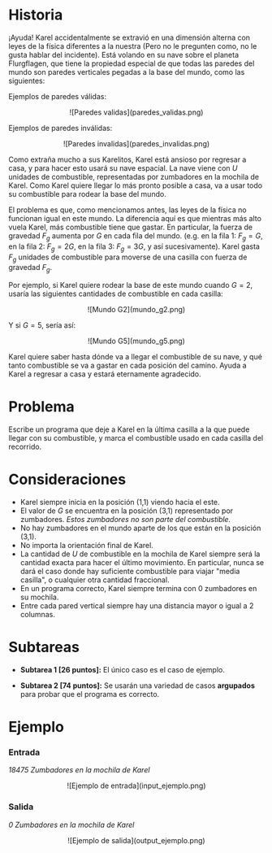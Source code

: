 # Historia

¡Ayuda! Karel accidentalmente se extravió en una dimensión alterna con leyes de la física diferentes a la nuestra (Pero no le pregunten como, no le gusta hablar del incidente). Está volando en su nave sobre el planeta Flurgflagen, que tiene la propiedad especial de que todas las paredes del mundo son paredes verticales pegadas a la base del mundo, como las siguientes:

Ejemplos de paredes válidas:
<center>![Paredes validas](paredes_validas.png)</center>

Ejemplos de paredes inválidas:
<center>![Paredes invalidas](paredes_invalidas.png)</center>

Como extraña mucho a sus Karelitos, Karel está ansioso por regresar a casa, y para hacer esto usará su nave espacial. La nave viene con $U$ unidades de combustible, representadas por zumbadores en la mochila de Karel. Como Karel quiere llegar lo más pronto posible a casa, va a usar todo su combustible para rodear la base del mundo. 

El problema es que, como mencionamos antes, las leyes de la física no funcionan igual en este mundo. La diferencia aquí es que mientras más alto vuela Karel, más combustible tiene que gastar. En particular, la fuerza de gravedad $F_g$ aumenta por $G$ en cada fila del mundo. (e.g. en la fila 1:  $F_g=G$, en la fila 2: $F_g=2G$, en la fila 3:  $F_g=3G$, y así sucesivamente). Karel gasta $F_g$ unidades de combustible para moverse de una casilla con fuerza de gravedad $F_g$. 

Por ejemplo, si Karel quiere rodear la base de este mundo cuando $G=2$, usaría las siguientes cantidades de combustible en cada casilla:
<center>![Mundo G2](mundo_g2.png)</center>

Y si $G=5$, sería así:
<center>![Mundo G5](mundo_g5.png)</center>

Karel quiere saber hasta dónde va a llegar el combustible de su nave, y qué tanto combustible se va a gastar en cada posición del camino. Ayuda a Karel a regresar a casa y estará eternamente agradecido. 

# Problema

Escribe un programa que deje a Karel en la última casilla a la que puede llegar con su combustible, y marca el combustible usado en cada casilla del recorrido. 

# Consideraciones

* Karel siempre inicia en la posición (1,1) viendo hacia el este.
* El valor de $G$ se encuentra en la posición (3,1) representado por zumbadores. *Estos zumbadores no son parte del combustible.*  
* No hay zumbadores en el mundo aparte de los que están en la posición (3,1).
* No importa la orientación final de Karel.
* La cantidad de $U$ de combustible en la mochila de Karel siempre será la cantidad exacta para hacer el último movimiento. En particular, nunca se dará el caso donde hay suficiente combustible para viajar "media casilla", o cualquier otra cantidad fraccional. 
* En un programa correcto, Karel siempre termina con 0 zumbadores en su mochila. 
* Entre cada pared vertical siempre hay una distancia mayor o igual a 2 columnas.

# Subtareas

* **Subtarea 1 [26 puntos]:** El único caso es el caso de ejemplo. 

* **Subtarea 2 [74 puntos]:** Se usarán una variedad de casos **argupados** para probar que el programa es correcto. 

# Ejemplo

### Entrada

*18475 Zumbadores en la mochila de Karel*

<center>![Ejemplo de entrada](input_ejemplo.png)</center>

### Salida


*0 Zumbadores en la mochila de Karel*

<center>![Ejemplo de salida](output_ejemplo.png)</center>
